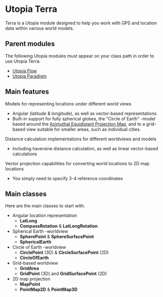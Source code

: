 # Utopia Terra
Terra is a Utopia module designed to help you work with GPS and location data within various world models.

## Parent modules
The following Utopia modules must appear on your class path in order to use Utopia Terra:
- [Utopia Flow](https://github.com/Mikkomario/Utopia-Scala/tree/master/Flow)
- [Utopia Paradigm](https://github.com/Mikkomario/Utopia-Scala/tree/master/Paradigm)

## Main features
Models for representing locations under different world views
- Angular (latitude & longitude), as well as vector-based representations
- Built-in support for fully spherical globes, the "Circle of Earth" -model based around the 
  [Azimuthal Equidistant Projection Map](https://pro.arcgis.com/en/pro-app/latest/help/mapping/properties/azimuthal-equidistant.htm), and to a grid-based view suitable for 
  smaller areas, such as individual cities.

Distance calculation implementations for different worldviews and models
- Including haversine distance calculation, as well as linear vector-based calculations

Vector projection capabilities for converting world locations to 2D map locations
- You simply need to specify 3-4 reference coordinates

## Main classes
Here are the main classes to start with:
- Angular location representation
  - **LatLong**
  - **CompassRotation** & **LatLongRotation**
- Spherical Earth -worldview
  - **SpherePoint** & **SphereSurfacePoint**
  - **SphericalEarth**
- Circle of Earth -worldview
  - **CirclePoint** (3D) & **CircleSurfacePoint** (2D)
  - **CircleOfEarth**
- Grid-based worldview
  - **GridArea**
  - **GridPoint** (3D) and **GridSurfacePoint** (2D)
- 2D map projection
  - **MapPoint**
  - **PointMap2D** & **PointMap3D**